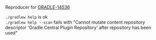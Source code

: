 Reproducer for [GRADLE-14536](https://github.com/gradle/gradle/issues/14536)

`./gradlew help` is ok  
`./gradlew help --scan` fails with "Cannot mutate content repository descriptor 'Gradle Central Plugin Repository' after repository has been used"
